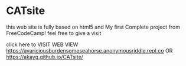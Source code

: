 # CATsite
this web site is fully based on html5 and My first Complete project from FreeCodeCamp! feel free to give a visit

click here to VISIT WEB VIEW https://avariciousburdensomeseahorse.anonymousriddle.repl.co
OR
https://akayg.github.io/CATsite/
